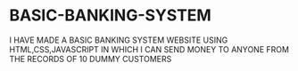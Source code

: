 # BASIC-BANKING-SYSTEM
I HAVE MADE A BASIC BANKING SYSTEM WEBSITE USING HTML,CSS,JAVASCRIPT IN WHICH I CAN SEND MONEY TO ANYONE FROM THE RECORDS OF 10 DUMMY CUSTOMERS
